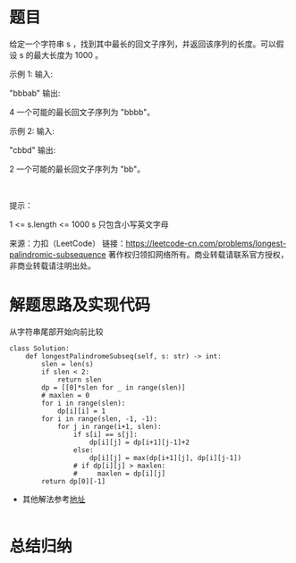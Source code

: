 # 题目
给定一个字符串 s ，找到其中最长的回文子序列，并返回该序列的长度。可以假设 s 的最大长度为 1000 。

示例 1:
输入:

"bbbab"
输出:

4
一个可能的最长回文子序列为 "bbbb"。

示例 2:
输入:

"cbbd"
输出:

2
一个可能的最长回文子序列为 "bb"。

 

提示：

1 <= s.length <= 1000
s 只包含小写英文字母

来源：力扣（LeetCode）
链接：https://leetcode-cn.com/problems/longest-palindromic-subsequence
著作权归领扣网络所有。商业转载请联系官方授权，非商业转载请注明出处。

# 解题思路及实现代码
从字符串尾部开始向前比较
```
class Solution:
    def longestPalindromeSubseq(self, s: str) -> int:
        slen = len(s)
        if slen < 2:
            return slen
        dp = [[0]*slen for _ in range(slen)]
        # maxlen = 0
        for i in range(slen):
            dp[i][i] = 1
        for i in range(slen, -1, -1):
            for j in range(i+1, slen):
                if s[i] == s[j]:
                    dp[i][j] = dp[i+1][j-1]+2
                else:
                    dp[i][j] = max(dp[i+1][j], dp[i][j-1])
                # if dp[i][j] > maxlen:
                #     maxlen = dp[i][j]
        return dp[0][-1]
```
- 其他解法参考<a href="">地址</a>
``` 

``` 
# 总结归纳
